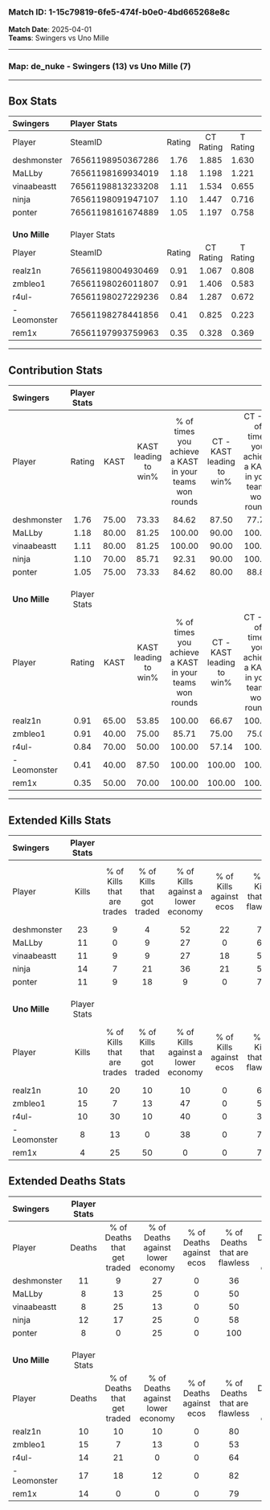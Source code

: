 ### Match ID: 1-15c79819-6fe5-474f-b0e0-4bd665268e8c  
**Match Date**: 2025-04-01  
**Teams**: Swingers vs Uno Mille  

---  

### **Map**: de_nuke - Swingers (13) vs Uno Mille (7)  
---  

## Box Stats  

| **Swingers**  | Player Stats      |        |           |          |       |       |       |         |        |      |     |
| :- | :- | :-: | :-: | :-: | :-: | :-: | :-: | :-: | :-: | :-: | :-: |
| Player        | SteamID           | Rating | CT Rating | T Rating | KAST  |  ADR  | Kills | Assists | Deaths | K/D  | HS% |
| deshmonster   | 76561198950367286 |  1.76  |   1.885   |  1.630   | 75.00 | 134.5 |  23   |    3    |   11   | 2.09 | 47  |
| MaLLby        | 76561198169934019 |  1.18  |   1.198   |  1.221   | 80.00 | 75.3  |  11   |    6    |   8    | 1.38 | 54  |
| vinaabeastt   | 76561198813233208 |  1.11  |   1.534   |  0.655   | 80.00 | 59.8  |  11   |    3    |   8    | 1.38 | 54  |
| ninja         | 76561198091947107 |  1.10  |   1.447   |  0.716   | 70.00 | 69.1  |  14   |    4    |   12   | 1.17 | 57  |
| ponter        | 76561198161674889 |  1.05  |   1.197   |  0.758   | 75.00 | 55.2  |  11   |    0    |   8    | 1.38 | 54  |
|               |                   |        |           |          |       |       |       |         |        |      |     |
|               |                   |        |           |          |       |       |       |         |        |      |     |
|               |                   |        |           |          |       |       |       |         |        |      |     |
| **Uno Mille** | Player Stats      |        |           |          |       |       |       |         |        |      |     |
| Player        | SteamID           | Rating | CT Rating | T Rating | KAST  |  ADR  | Kills | Assists | Deaths | K/D  | HS% |
| realz1n       | 76561198004930469 |  0.91  |   1.067   |  0.808   | 65.00 | 62.5  |  10   |    2    |   10   | 1.00 | 40  |
| zmbleo1       | 76561198026011807 |  0.91  |   1.406   |  0.583   | 40.00 | 93.8  |  15   |    2    |   15   | 1.00 | 33  |
| r4ul-         | 76561198027229236 |  0.84  |   1.287   |  0.672   | 70.00 | 60.0  |  10   |    3    |   14   | 0.71 | 50  |
| -Leomonster   | 76561198278441856 |  0.41  |   0.825   |  0.223   | 40.00 | 48.3  |   8   |    2    |   17   | 0.47 | 25  |
| rem1x         | 76561197993759963 |  0.35  |   0.328   |  0.369   | 50.00 | 36.5  |   4   |    2    |   14   | 0.29 | 25  |
---  

## Contribution Stats  

| **Swingers**  | Player Stats |       |                      |                                                        |                           |                                                             |                          |                                                            |
| :- | :-: | :-: | :-: | :-: | :-: | :-: | :-: | :-: |
| Player        |    Rating    | KAST  | KAST leading to win% | % of times you achieve a KAST in your teams won rounds | CT - KAST leading to win% | CT - % of times you achieve a KAST in your teams won rounds | T - KAST leading to win% | T - % of times you achieve a KAST in your teams won rounds |
| deshmonster   |     1.76     | 75.00 |        73.33         |                         84.62                          |           87.50           |                            77.78                            |          57.14           |                           100.00                           |
| MaLLby        |     1.18     | 80.00 |        81.25         |                         100.00                         |           90.00           |                           100.00                            |          66.67           |                           100.00                           |
| vinaabeastt   |     1.11     | 80.00 |        81.25         |                         100.00                         |           90.00           |                           100.00                            |          66.67           |                           100.00                           |
| ninja         |     1.10     | 70.00 |        85.71         |                         92.31                          |           90.00           |                           100.00                            |          75.00           |                           75.00                            |
| ponter        |     1.05     | 75.00 |        73.33         |                         84.62                          |           80.00           |                            88.89                            |          60.00           |                           75.00                            |
|               |              |       |                      |                                                        |                           |                                                             |                          |                                                            |
|               |              |       |                      |                                                        |                           |                                                             |                          |                                                            |
|               |              |       |                      |                                                        |                           |                                                             |                          |                                                            |
| **Uno Mille** | Player Stats |       |                      |                                                        |                           |                                                             |                          |                                                            |
| Player        |    Rating    | KAST  | KAST leading to win% | % of times you achieve a KAST in your teams won rounds | CT - KAST leading to win% | CT - % of times you achieve a KAST in your teams won rounds | T - KAST leading to win% | T - % of times you achieve a KAST in your teams won rounds |
| realz1n       |     0.91     | 65.00 |        53.85         |                         100.00                         |           66.67           |                           100.00                            |          42.86           |                           100.00                           |
| zmbleo1       |     0.91     | 40.00 |        75.00         |                         85.71                          |           75.00           |                            75.00                            |          75.00           |                           100.00                           |
| r4ul-         |     0.84     | 70.00 |        50.00         |                         100.00                         |           57.14           |                           100.00                            |          42.86           |                           100.00                           |
| -Leomonster   |     0.41     | 40.00 |        87.50         |                         100.00                         |          100.00           |                           100.00                            |          75.00           |                           100.00                           |
| rem1x         |     0.35     | 50.00 |        70.00         |                         100.00                         |          100.00           |                           100.00                            |          50.00           |                           100.00                           |
---  

## Extended Kills Stats  

| **Swingers**  | Player Stats |                            |                            |                                    |                         |                              |                                 |                                       |                    |           |
| :- | :-: | :-: | :-: | :-: | :-: | :-: | :-: | :-: | :-: | :-: |
| Player        |    Kills     | % of Kills that are trades | % of Kills that got traded | % of Kills against a lower economy | % of Kills against ecos | % of Kills that are flawless | % of Kills that are close duels | % of Kills that are assisted by flash | Pistol Round Kills | AWP Kills |
| deshmonster   |      23      |             9              |             4              |                 52                 |           22            |              78              |                0                |                   0                   |         3          |    10     |
| MaLLby        |      11      |             0              |             9              |                 27                 |            0            |              64              |                9                |                   0                   |         3          |     0     |
| vinaabeastt   |      11      |             9              |             9              |                 27                 |           18            |              55              |                9                |                   0                   |         1          |     0     |
| ninja         |      14      |             7              |             21             |                 36                 |           21            |              57              |                7                |                   0                   |         0          |     0     |
| ponter        |      11      |             9              |             18             |                 9                  |            0            |              73              |                0                |                   0                   |         1          |     4     |
|               |              |                            |                            |                                    |                         |                              |                                 |                                       |                    |           |
|               |              |                            |                            |                                    |                         |                              |                                 |                                       |                    |           |
|               |              |                            |                            |                                    |                         |                              |                                 |                                       |                    |           |
| **Uno Mille** | Player Stats |                            |                            |                                    |                         |                              |                                 |                                       |                    |           |
| Player        |    Kills     | % of Kills that are trades | % of Kills that got traded | % of Kills against a lower economy | % of Kills against ecos | % of Kills that are flawless | % of Kills that are close duels | % of Kills that are assisted by flash | Pistol Round Kills | AWP Kills |
| realz1n       |      10      |             20             |             10             |                 10                 |            0            |              60              |                0                |                   0                   |         0          |     0     |
| zmbleo1       |      15      |             7              |             13             |                 47                 |            0            |              53              |                0                |                   0                   |         0          |     0     |
| r4ul-         |      10      |             30             |             10             |                 40                 |            0            |              30              |                0                |                   0                   |         0          |     0     |
| -Leomonster   |      8       |             13             |             0              |                 38                 |            0            |              75              |               13                |                   0                   |         0          |     0     |
| rem1x         |      4       |             25             |             50             |                 0                  |            0            |              75              |                0                |                   0                   |         1          |     1     |
## Extended Deaths Stats  

| **Swingers**  | Player Stats |                             |                                   |                          |                               |                            |                           |               |
| :- | :-: | :-: | :-: | :-: | :-: | :-: | :-: | :-: |
| Player        |    Deaths    | % of Deaths that get traded | % of Deaths against lower economy | % of Deaths against ecos | % of Deaths that are flawless | % of Deaths that are close | % of Deaths while blinded | Deaths to AWP |
| deshmonster   |      11      |              9              |                27                 |            0             |              36               |             9              |             0             |       1       |
| MaLLby        |      8       |             13              |                25                 |            0             |              50               |             0              |             0             |       0       |
| vinaabeastt   |      8       |             25              |                13                 |            0             |              50               |             0              |             0             |       0       |
| ninja         |      12      |             17              |                25                 |            0             |              58               |             0              |             0             |       0       |
| ponter        |      8       |              0              |                25                 |            0             |              100              |             0              |             0             |       0       |
|               |              |                             |                                   |                          |                               |                            |                           |               |
|               |              |                             |                                   |                          |                               |                            |                           |               |
|               |              |                             |                                   |                          |                               |                            |                           |               |
| **Uno Mille** | Player Stats |                             |                                   |                          |                               |                            |                           |               |
| Player        |    Deaths    | % of Deaths that get traded | % of Deaths against lower economy | % of Deaths against ecos | % of Deaths that are flawless | % of Deaths that are close | % of Deaths while blinded | Deaths to AWP |
| realz1n       |      10      |             10              |                10                 |            0             |              80               |             10             |             0             |       2       |
| zmbleo1       |      15      |              7              |                13                 |            0             |              53               |             13             |             0             |       4       |
| r4ul-         |      14      |             21              |                 0                 |            0             |              64               |             0              |             0             |       3       |
| -Leomonster   |      17      |             18              |                12                 |            0             |              82               |             0              |             0             |       1       |
| rem1x         |      14      |              0              |                 0                 |            0             |              79               |             0              |             0             |       4       |
